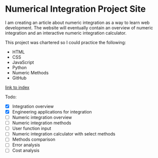 # Numerical Integration Project Site
I am creating an article about numeric integration as a way to learn web development. The website will eventually contain an overview of numeric integration and an interactive numeric integration calculator.

This project was chartered so I could practice the following:
* HTML
* CSS
* JavaScript
* Python
* Numeric Methods
* GitHub

[link to index](https://adam-ballinger.github.io/nips/)

Todo:
- [x] Integration overview
- [x] Engineering applications for integration
- [ ] Numeric integration overview
- [ ] Numeric integration methods
- [ ] User function input
- [ ] Numeric integration calculator with select methods
- [ ] Methods comparison
- [ ] Error analysis
- [ ] Cost analysis